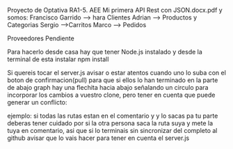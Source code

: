 Proyecto de Optativa RA1-5. AEE  Mi primera API Rest con JSON.docx.pdf y somos:
Francisco Garrido  --> hara Clientes
Adrian --> Productos y Categorias
Sergio -->Carritos
Marco --> Pedidos

Proveedores Pendiente

Para hacerlo desde casa hay que tener Node.js instalado y desde la terminal de esta instalar npm install



Si quereis tocar el server.js avisar o estar atentos cuando uno lo suba con el boton de confirmacion(pull) para que si ellos lo han terminado en la parte de abajo graph hay una flechita hacia abajo señalando un circulo para incorporar los cambios a vuestro clone, pero tener en cuenta que puede generar un conflicto:

ejemplo:
si todas las rutas estan en el comentario y y lo sacas pa tu parte deberas tener cuidado por si la otra persona saca la ruta suya y mete la tuya en comentario, asi que si lo terminais sin sincronizar del completo al github avisar que lo vais hacer para tener en cuenta el server.js